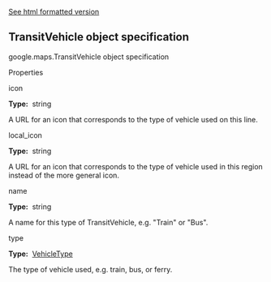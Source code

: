 [See html formatted version](https://huasofoundries.github.io/google-maps-documentation/TransitVehicle.html)


TransitVehicle object specification
-----------------------------------

google.maps.TransitVehicle object specification

Properties

icon

**Type:**  string

A URL for an icon that corresponds to the type of vehicle used on this line.

local\_icon

**Type:**  string

A URL for an icon that corresponds to the type of vehicle used in this region instead of the more general icon.

name

**Type:**  string

A name for this type of TransitVehicle, e.g. "Train" or "Bus".

type

**Type:**  [VehicleType](https://github.com/amenadiel/google-maps-documentation/blob/master/docs/VehicleType.md)

The type of vehicle used, e.g. train, bus, or ferry.